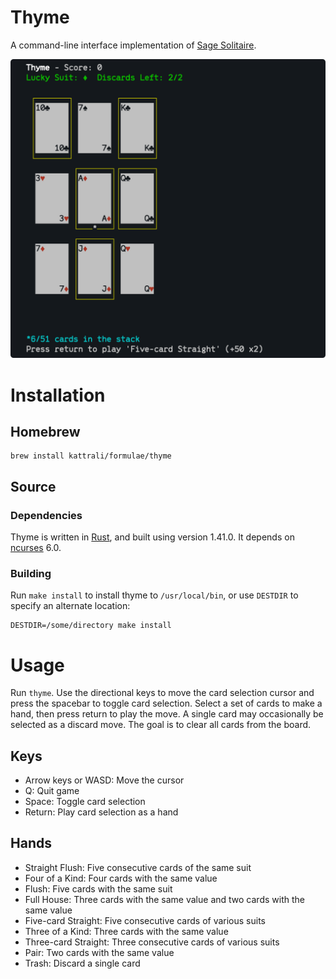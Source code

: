 # Thyme

A command-line interface implementation of [Sage Solitaire](http://sagesolitaire.com).

<img src="thyme.png" width="532" alt="screenshot"/>

# Installation

## Homebrew

    brew install kattrali/formulae/thyme

## Source

### Dependencies

Thyme is written in [Rust](http://rust-lang.org), and built using version
1.41.0. It depends on [ncurses](https://www.gnu.org/software/ncurses) 6.0.

### Building

Run `make install` to install thyme to `/usr/local/bin`, or use `DESTDIR` to specify
an alternate location:

    DESTDIR=/some/directory make install

# Usage

Run `thyme`. Use the directional keys to move the card selection cursor and
press the spacebar to toggle card selection. Select a set of cards to make a
hand, then press return to play the move. A single card may occasionally be
selected as a discard move. The goal is to clear all cards from the board.

## Keys

* Arrow keys or WASD: Move the cursor
* Q: Quit game
* Space: Toggle card selection
* Return: Play card selection as a hand

## Hands

* Straight Flush: Five consecutive cards of the same suit
* Four of a Kind: Four cards with the same value
* Flush: Five cards with the same suit
* Full House: Three cards with the same value and two cards with the same value
* Five-card Straight: Five consecutive cards of various suits
* Three of a Kind: Three cards with the same value
* Three-card Straight: Three consecutive cards of various suits
* Pair: Two cards with the same value
* Trash: Discard a single card
